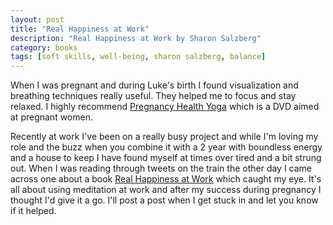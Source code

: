 ```yaml
---
layout: post
title: "Real Happiness at Work"
description: "Real Happiness at Work by Sharon Salzberg"
category: books 
tags: [soft skills, well-being, sharon salzberg, balance]
---
```

When I was pregnant and during Luke's birth I found visualization and breathing techniques really useful. They helped me to focus and stay relaxed. I highly recommend [Pregnancy Health Yoga](http://www.amazon.co.uk/Pregnancy-Health-Yoga-Tara-Lee/dp/B0012KSDG0/ref=sr_1_1?ie=UTF8&qid=1390517019&sr=8-1&keywords=pregnancy+yoga) which is a DVD aimed at pregnant women. 

Recently at work I've been on a really busy project and while I'm loving my role and the buzz when you combine it with a 2 year with boundless energy and a house to keep I have found myself at times over tired and a bit strung out. When I was reading through tweets on the train the other day I came across one about a book [Real Happiness at Work](http://www.amazon.co.uk/Real-Happiness-Work-Meditations-Accomplishment/dp/0761168990/ref=sr_1_1?ie=UTF8&qid=1390517404&sr=8-1&keywords=real+happiness+at+work) which caught my eye. It's all about using meditation at work and after my success during pregnancy I thought I'd give it a go. I'll post a post when I get stuck in and let you know if it helped.
